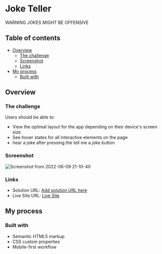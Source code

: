 # Joke Teller

WARNING JOKES MIGHT BE OFFENSIVE

## Table of contents

- [Overview](#overview)
  - [The challenge](#the-challenge)
  - [Screenshot](#screenshot)
  - [Links](#links)
- [My process](#my-process)
  - [Built with](#built-with)

## Overview

### The challenge

Users should be able to:

- View the optimal layout for the app depending on their device's screen size
- See hover states for all interactive elements on the page
- hear a joke after pressing the tell me a joke button

### Screenshot

![Screenshot from 2022-06-09 21-10-40](https://user-images.githubusercontent.com/101960666/172970400-b1b201a3-23db-4b39-9ae9-84eea9039fb0.png)

### Links

- Solution URL: [Add solution URL here](https://your-solution-url.com)
- Live Site URL: [Live Site](https://happi89.github.io/joke-teller/)

## My process

### Built with

- Semantic HTML5 markup
- CSS custom properties
- Mobile-first workflow
